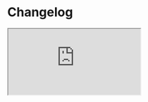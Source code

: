 # Changelog <a href="https://www.eblasoft.com.tr/espocrm-extension-page/espocrm-admin-pro" target="_blank" id="ext-version" data-id = "636514b37aee0f43f"></a>

<iframe src="https://crm.eblasoft.com.tr/?entryPoint=changeLog&exId=636514b37aee0f43f" allowfullscreen></iframe>


